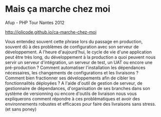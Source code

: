 # Mais ça marche chez moi


Afup - PHP Tour Nantes 2012

http://jolicode.github.io/ca-marche-chez-moi



Vous entendez souvent cette phrase lors du passage en production, souvent dû à des problèmes de configuration avec son serveur de développement. A l'heure d'aujourd'hui, le cycle de vie d'une application peut être très long, du développement à la production a quoi peuvent nous servir un serveur d'intégration, un serveur de test, un UAT ou encore une pré-production ? Comment automatiser l'installation les dépendances nécessaires, les changements de configurations et les livraisons ? Comment bien fractionner ses développements afin de cibler les fonctionnalités déployées ? A l'aide d'outil de gestion de serveur, de gestionnaire de dépendances, d'organisation de ses branches dans son système de versionning ou encore d'outils de livraison nous vous expliquerons comment répondre à ces problématiques et avoir des environnements robustes et efficaces pour faire des livraisons sans stress. (et sans poney)
